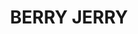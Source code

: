 ---
lastmod: '2025-04-06T06:05:20+00:00'
latitude: -34.70683231
layout: suburb
longitude: 147.2465178
postcode: '2701'
state: NSW
title: BERRY JERRY
url: /nsw/berry-jerry/
---